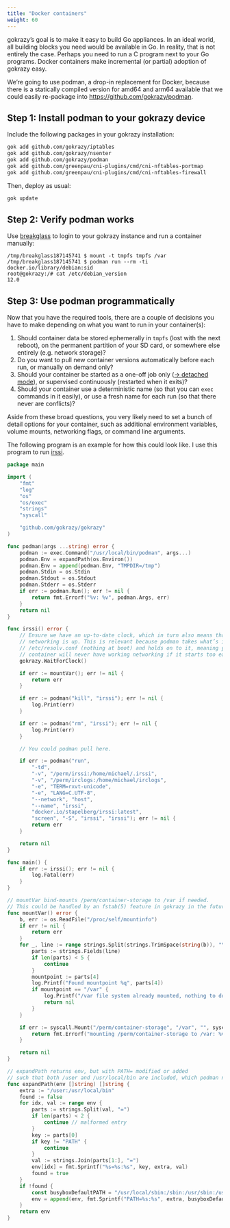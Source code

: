 ```yaml
---
title: "Docker containers"
weight: 60
---
```


gokrazy’s goal is to make it easy to build Go appliances. In an ideal world, all
building blocks you need would be available in Go. In reality, that is not
entirely the case. Perhaps you need to run a C program next to your Go
programs. Docker containers make incremental (or partial) adoption of gokrazy
easy.

We’re going to use podman, a drop-in replacement for Docker, because there is a
statically compiled version for amd64 and arm64 available that we could easily
re-package into https://github.com/gokrazy/podman.

## Step 1: Install podman to your gokrazy device

Include the following packages in your gokrazy installation:

```bash
gok add github.com/gokrazy/iptables
gok add github.com/gokrazy/nsenter
gok add github.com/gokrazy/podman
gok add github.com/greenpau/cni-plugins/cmd/cni-nftables-portmap
gok add github.com/greenpau/cni-plugins/cmd/cni-nftables-firewall
```

Then, deploy as usual:

```bash
gok update
```

## Step 2: Verify podman works

Use [breakglass](https://github.com/gokrazy/breakglass) to login to your gokrazy
instance and run a container manually:

```shell
/tmp/breakglass187145741 $ mount -t tmpfs tmpfs /var
/tmp/breakglass187145741 $ podman run --rm -ti docker.io/library/debian:sid
root@gokrazy:/# cat /etc/debian_version
12.0
```

## Step 3: Use podman programmatically

Now that you have the required tools, there are a couple of decisions you have
to make depending on what you want to run in your container(s):

1. Should container data be stored ephemerally in `tmpfs` (lost with the next
   reboot), on the permanent partition of your SD card, or somewhere else
   entirely (e.g. network storage)?
1. Do you want to pull new container versions automatically before each run, or
   manually on demand only?
1. Should your container be started as a one-off job only ([→ detached
   mode](https://docs.docker.com/engine/reference/run/#detached--d)), or
   supervised continuously (restarted when it exits)?
1. Should your container use a deterministic name (so that you can `exec`
   commands in it easily), or use a fresh name for each run (so that there never
   are conflicts)?

Aside from these broad questions, you very likely need to set a bunch of detail
options for your container, such as additional environment variables, volume
mounts, networking flags, or command line arguments.

The following program is an example for how this could look like. I use this
program to run [irssi](https://irssi.org/).

```go
package main

import (
	"fmt"
	"log"
	"os"
	"os/exec"
	"strings"
	"syscall"

	"github.com/gokrazy/gokrazy"
)

func podman(args ...string) error {
	podman := exec.Command("/usr/local/bin/podman", args...)
	podman.Env = expandPath(os.Environ())
	podman.Env = append(podman.Env, "TMPDIR=/tmp")
	podman.Stdin = os.Stdin
	podman.Stdout = os.Stdout
	podman.Stderr = os.Stderr
	if err := podman.Run(); err != nil {
		return fmt.Errorf("%v: %v", podman.Args, err)
	}
	return nil
}

func irssi() error {
	// Ensure we have an up-to-date clock, which in turn also means that
	// networking is up. This is relevant because podman takes what’s in
	// /etc/resolv.conf (nothing at boot) and holds on to it, meaning your
	// container will never have working networking if it starts too early.
	gokrazy.WaitForClock()

	if err := mountVar(); err != nil {
		return err
	}

	if err := podman("kill", "irssi"); err != nil {
		log.Print(err)
	}

	if err := podman("rm", "irssi"); err != nil {
		log.Print(err)
	}

	// You could podman pull here.

	if err := podman("run",
		"-td",
		"-v", "/perm/irssi:/home/michael/.irssi",
		"-v", "/perm/irclogs:/home/michael/irclogs",
		"-e", "TERM=rxvt-unicode",
		"-e", "LANG=C.UTF-8",
		"--network", "host",
		"--name", "irssi",
		"docker.io/stapelberg/irssi:latest",
		"screen", "-S", "irssi", "irssi"); err != nil {
		return err
	}

	return nil
}

func main() {
	if err := irssi(); err != nil {
		log.Fatal(err)
	}
}

// mountVar bind-mounts /perm/container-storage to /var if needed.
// This could be handled by an fstab(5) feature in gokrazy in the future.
func mountVar() error {
	b, err := os.ReadFile("/proc/self/mountinfo")
	if err != nil {
		return err
	}
	for _, line := range strings.Split(strings.TrimSpace(string(b)), "\n") {
		parts := strings.Fields(line)
		if len(parts) < 5 {
			continue
		}
		mountpoint := parts[4]
		log.Printf("Found mountpoint %q", parts[4])
		if mountpoint == "/var" {
			log.Printf("/var file system already mounted, nothing to do")
			return nil
		}
	}

	if err := syscall.Mount("/perm/container-storage", "/var", "", syscall.MS_BIND, ""); err != nil {
		return fmt.Errorf("mounting /perm/container-storage to /var: %v", err)
	}

	return nil
}

// expandPath returns env, but with PATH= modified or added
// such that both /user and /usr/local/bin are included, which podman needs.
func expandPath(env []string) []string {
	extra := "/user:/usr/local/bin"
	found := false
	for idx, val := range env {
		parts := strings.Split(val, "=")
		if len(parts) < 2 {
			continue // malformed entry
		}
		key := parts[0]
		if key != "PATH" {
			continue
		}
		val := strings.Join(parts[1:], "=")
		env[idx] = fmt.Sprintf("%s=%s:%s", key, extra, val)
		found = true
	}
	if !found {
		const busyboxDefaultPATH = "/usr/local/sbin:/sbin:/usr/sbin:/usr/local/bin:/bin:/usr/bin"
		env = append(env, fmt.Sprintf("PATH=%s:%s", extra, busyboxDefaultPATH))
	}
	return env
}
```
